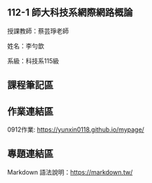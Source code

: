 ## 112-1 師大科技系網際網路概論

授課教師：蔡芸琤老師

姓名：李勻歆

系級：科技系115級

## 課程筆記區
## 作業連結區

0912作業: https://yunxin0118.github.io/mypage/

## 專題連結區
Markdown 語法說明：https://markdown.tw/
